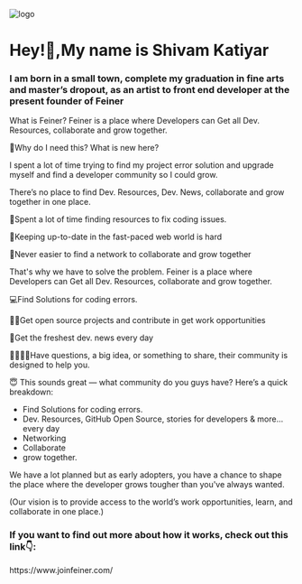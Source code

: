 ![logo](https://github.com/codewithshivamk/codewithshivamk/blob/main/Group%2048095371%20(5).png)
<h1 align="left">Hey!👋,My name is Shivam Katiyar</h1>
<h3 align="left">I am born in a small town, complete my graduation in fine arts and master’s dropout, as an artist to front end developer at the present founder of Feiner</h3>

What is Feiner?
Feiner is a place where Developers can Get all Dev. Resources, collaborate and grow together.

🤩Why do I need this? What is new here?

I spent a lot of time trying to find my project error solution and upgrade myself and find a developer community so I could grow.

There’s no place to find Dev. Resources, Dev. News, collaborate and grow together in one place.

🔎Spent a lot of time finding resources to fix coding issues.

📰Keeping up-to-date in the fast-paced web world is hard

👀Never easier to find a network to collaborate and grow together

That's why we have to solve the problem. Feiner is a place where Developers can Get all Dev. Resources, collaborate and grow together.

💻Find Solutions for coding errors.

🧑‍💻Get open source projects and contribute in get work opportunities
 
📢Get the freshest dev. news every day

🫱🏻‍🫲🏽Have questions, a big idea, or something to share, their community is designed to help you.

😇 This sounds great — what community do you guys have?
Here’s a quick breakdown:
- Find Solutions for coding errors.
- Dev. Resources, GitHub Open Source, stories for developers & more... every day
- Networking 
- Collaborate
- grow together.

We have a lot planned but as early adopters, you have a chance to shape the place where the developer grows tougher than you've always wanted.

(Our vision is to provide access to the world’s work opportunities, learn, and collaborate in one place.)


<h3 align="left">If you want to find out more about how it works, check out this link👇:</h3>
<p align="left">
https://www.joinfeiner.com/
</p>
